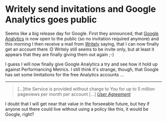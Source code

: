 # Writely send invitations and Google Analytics goes public

Seems like a big release day for Google. First they announced, that [Google Analytics](http://www.google.com/analytics/) is now open to the public (so no invitation required anymore) and this morning I then receive a mail from [Writely](http://www.writely.com/) saying, that I can now finally get an account there :D Writely still seems to be invite only, but at least it appears that they are finally giving them out again ;-)

I guess I will now finally give Google Analytics a try and see how it hold up against Performancing Metrics. I still think it's strange, though, that Google has set some limitations for the free Analytics accounts ...

-------------------------------



<blockquote>
	[...]the Service is provided without charge to You for up to 5 million pageviews per month per account [...]
	<cite><a href="http://www.google.com/analytics/tos.html">User Agreement</a></cite>
</blockquote>

I doubt that I will get near that value in the forseeable future, but hey if anyone out there could live without using a policy like this, it would be Google, right?
